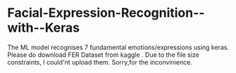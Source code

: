 # Facial-Expression-Recognition--with--Keras
The ML model recognises 7 fundamental emotions/expressions using keras.
Please do download FER Dataset from kaggle .
Due to the file size constraints, I could'nt upload them.
Sorry,for the inconvinience.
